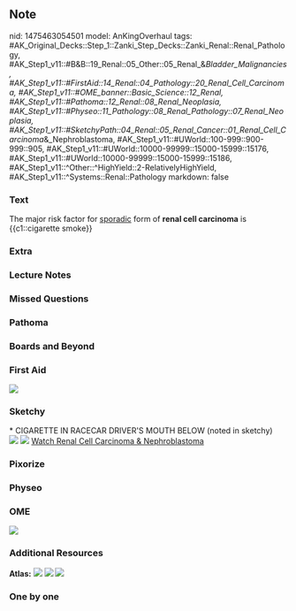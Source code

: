 ## Note
nid: 1475463054501
model: AnKingOverhaul
tags: #AK_Original_Decks::Step_1::Zanki_Step_Decks::Zanki_Renal::Renal_Pathology, #AK_Step1_v11::#B&B::19_Renal::05_Other::05_Renal_&_Bladder_Malignancies, #AK_Step1_v11::#FirstAid::14_Renal::04_Pathology::20_Renal_Cell_Carcinoma, #AK_Step1_v11::#OME_banner::Basic_Science::12_Renal, #AK_Step1_v11::#Pathoma::12_Renal::08_Renal_Neoplasia, #AK_Step1_v11::#Physeo::11_Pathology::08_Renal_Pathology::07_Renal_Neoplasia, #AK_Step1_v11::#SketchyPath::04_Renal::05_Renal_Cancer::01_Renal_Cell_Carcinoma_&_Nephroblastoma, #AK_Step1_v11::#UWorld::100-999::900-999::905, #AK_Step1_v11::#UWorld::10000-99999::15000-15999::15176, #AK_Step1_v11::#UWorld::10000-99999::15000-15999::15186, #AK_Step1_v11::^Other::^HighYield::2-RelativelyHighYield, #AK_Step1_v11::^Systems::Renal::Pathology
markdown: false

### Text
<div>
  The major risk factor for <u>sporadic</u> form of <b>renal cell
  carcinoma</b> is {{c1::cigarette smoke}}
</div>

### Extra


### Lecture Notes


### Missed Questions


### Pathoma


### Boards and Beyond


### First Aid
<img src="tmpK15IJ8.png">

### Sketchy
<div>
  * CIGARETTE IN RACECAR DRIVER'S MOUTH BELOW (noted in sketchy)
</div><img src=
"Screen%20Shot%202019-11-05%20at%2010.51.56%20PM_1566160514431.png">
<img src="Screen%20Shot%202019-12-28%20at%206.25.51%20PM.JPG">
<a href=
"https://dashboard.sketchy.com/study/medical/courses/medical-pathophysiology/units/medical-pathophysiology-renal/videos/medical-pathophysiology-renal-renal-cancer-renal-cell-carcinoma-and-nephroblastoma?utm_source=anki&utm_medium=partnership&utm_campaign=february_update&utm_content=medical">
Watch Renal Cell Carcinoma & Nephroblastoma</a>

### Pixorize


### Physeo


### OME
<div class="ome-widget">
  <a href="https://onlinemeded.org/spa/renal?ref=anki"><img src=
  "_OME_AnkiFlashcards_Topic_2.png"></a>
</div>

### Additional Resources
<b>Atlas:</b> <img src="tmphSuNiI.png"> <img src="tmpzFxzMO.png">
<img src="tmpPgU_5h.png">

### One by one

